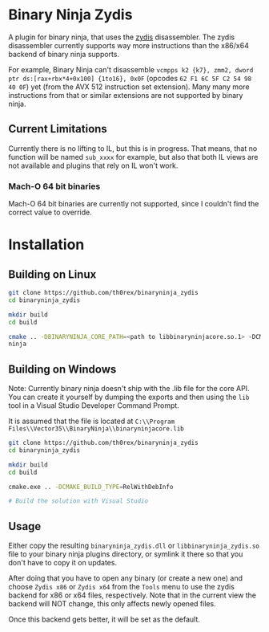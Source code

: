 # Binary Ninja Zydis
A plugin for binary ninja, that uses the [zydis](https://github.com/zyantific/zydis) disassembler.
The zydis disassembler currently supports way more instructions than the x86/x64 backend of binary ninja supports.

For example, Binary Ninja can't disassemble `vcmpps k2 {k7}, zmm2, dword ptr ds:[rax+rbx*4+0x100] {1to16}, 0x0F`
(opcodes `62 F1 6C 5F C2 54 98 40 0F`) yet (from the AVX 512 instruction set extension). Many many more instructions
from that or similar extensions are not supported by binary ninja.

## Current Limitations
Currently there is no lifting to IL, but this is in progress. That means, that no function will be named `sub_xxxx` for example,
but also that both IL views are not available and plugins that rely on IL won't work.

### Mach-O 64 bit binaries
Mach-O 64 bit binaries are currently not supported, since I couldn't find the correct value to override.

# Installation

## Building on Linux
```bash
git clone https://github.com/th0rex/binaryninja_zydis
cd binaryninja_zydis

mkdir build
cd build

cmake .. -DBINARYNINJA_CORE_PATH=<path to libbinaryninjacore.so.1> -DCMAKE_BUILD_TYPE=RelWithDebInfo -G Ninja
ninja
```

## Building on Windows
Note: Currently binary ninja doesn't ship with the .lib file for the core API. You can create it yourself by dumping the exports
and then using the `lib` tool in a Visual Studio Developer Command Prompt.

It is assumed that the file is located at `C:\\Program Files\\Vector35\\BinaryNinja\\binaryninjacore.lib`

```bash
git clone https://github.com/th0rex/binaryninja_zydis
cd binaryninja_zydis

mkdir build
cd build

cmake.exe .. -DCMAKE_BUILD_TYPE=RelWithDebInfo

# Build the solution with Visual Studio
```

## Usage
Either copy the resulting `binaryninja_zydis.dll` or `libbinaryninja_zydis.so` file to your binary ninja plugins directory, or
symlink it there so that you don't have to copy it on updates.

After doing that you have to open any binary (or create a new one) and choose `Zydis x86` or `Zydis x64` from the 
`Tools` menu to use the zydis backend for x86 or x64 files, respectively. Note that in the current view the backend will NOT change,
this only affects newly opened files.

Once this backend gets better, it will be set as the default.
